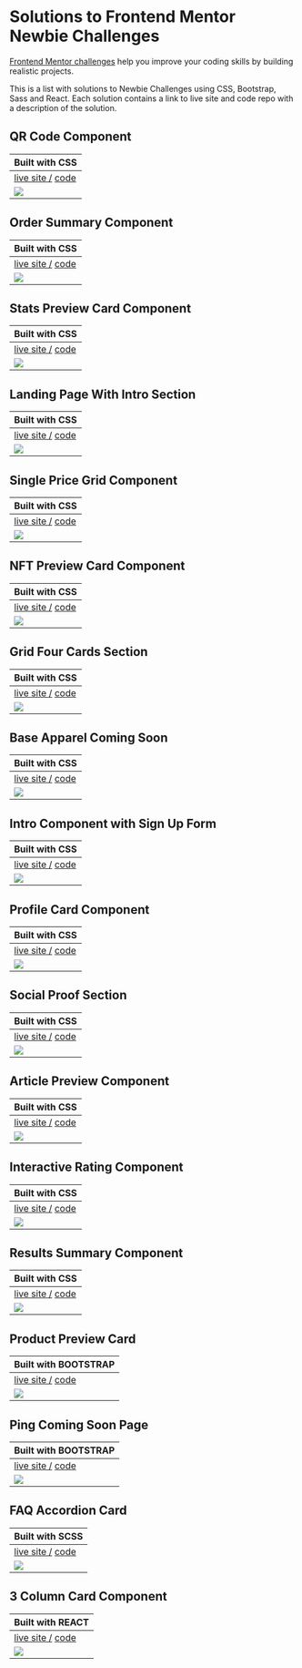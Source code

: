 # Solutions to Frontend Mentor Newbie Challenges

[Frontend Mentor challenges](https://www.frontendmentor.io/) help you improve your coding skills by building realistic projects.

This is a list with solutions to Newbie Challenges using CSS, Bootstrap, Sass and React.
Each solution contains a link to live site and code repo with a description of the solution.

## QR Code Component 
| Built with CSS |
| :---         |  
| [live site /](https://amansgz.github.io/css-qr-code-component/)  [code](https://github.com/amansgz/css-qr-code-component)  |
| ![](./images/qr-preview.png) |

## Order Summary Component
| Built with CSS |
| :---         |    
| [live site /](https://amansgz.github.io/css-order-summary-component/)  [code](https://github.com/amansgz/css-order-summary-component)  | 
| ![](./images/order-preview.png)   | 


## Stats Preview Card Component
| Built with CSS |
| :---         |    
| [live site /](https://amansgz.github.io/css-stats-preview-card-component/)  [code](https://github.com/amansgz/css-stats-preview-card-component)  | 
| ![](./images/stats-preview.png)   | 

## Landing Page With Intro Section
| Built with CSS |
| :---         |    
| [live site /](https://amansgz.github.io/css-landing-page-with-intro-section/)  [code](https://github.com/amansgz/css-landing-page-with-intro-section)  | 
| ![](./images/landing-preview.png)   | 

## Single Price Grid Component
| Built with CSS |
| :---         |    
| [live site /](https://amansgz.github.io/css-single-price-grid-component/)  [code](https://github.com/amansgz/css-single-price-grid-component)  | 
| ![](./images/single-preview.png)   | 

## NFT Preview Card Component
| Built with CSS |
| :---         |  
| [live site /](https://amansgz.github.io/css-nft-preview-card/)  [code](https://github.com/amansgz/css-nft-preview-card)  | 
| ![](./images/nft-preview.png)   | 


## Grid Four Cards Section
| Built with CSS |
| :---         |    
| [live site /](https://amansgz.github.io/css-grid-four-cards-section/)  [code](https://github.com/amansgz/css-grid-four-cards-section)  | 
| ![](./images/4cards-preview.png)   | 

## Base Apparel Coming Soon
| Built with CSS |
| :---         |    
| [live site /](https://amansgz.github.io/css-base-apparel-coming-soon/)  [code](https://github.com/amansgz/css-base-apparel-coming-soon)  | 
| ![](./images/base-preview.png)   | 

## Intro Component with Sign Up Form
| Built with CSS |
| :---         |    
| [live site /](https://amansgz.github.io/css-intro-component-with-sign-up-form/)  [code](https://github.com/amansgz/css-intro-component-with-sign-up-form)  | 
| ![](./images/intro-preview.png)   | 

## Profile Card Component
| Built with CSS |
| :---         |    
| [live site /](https://amansgz.github.io/css-profile-card-component/)  [code](https://github.com/amansgz/css-profile-card-component)  | 
| ![](./images/profile-preview.png)   | 

## Social Proof Section
| Built with CSS |
| :---         |    
| [live site /](https://amansgz.github.io/css-social-proof-section/)  [code](https://github.com/amansgz/css-social-proof-section)  | 
| ![](./images/social-preview.png)   | 

## Article Preview Component
| Built with CSS |
| :---         |    
| [live site /](https://amansgz.github.io/css-article-preview-component/)  [code](https://github.com/amansgz/css-article-preview-component)  | 
| ![](./images/article-preview.png)   | 

## Interactive Rating Component
| Built with CSS |
| :---         |    
| [live site /](https://amansgz.github.io/css-interactive-rating-component/)  [code](https://github.com/amansgz/css-interactive-rating-component)  | 
| ![](./images/interactive-preview.png)   | 

## Results Summary Component 
| Built with CSS |
| :---         |    
| [live site /](https://amansgz.github.io/css-results-summary-component/)  [code](https://github.com/amansgz/css-results-summary-component)  | 
| ![](./images/results-preview.png)   | 

## Product Preview Card
| Built with BOOTSTRAP |
| :---         |    
| [live site /](https://amansgz.github.io/bootstrap-product-preview-card/)  [code](https://github.com/amansgz/bootstrap-product-preview-card)  | 
| ![](./images/product-preview.png)   | 

## Ping Coming Soon Page
| Built with BOOTSTRAP |
| :---         |    
| [live site /](https://amansgz.github.io/bootstrap-ping-coming-soon-page/)  [code](https://github.com/amansgz/bootstrap-ping-coming-soon-page)  | 
| ![](./images/ping-preview.png)   | 

## FAQ Accordion Card 
| Built with SCSS |
| :---         |
| [live site /](https://scss-faq-accordion-card.netlify.app/)  [code](https://github.com/amansgz/scss-faq-accordion-card)  | 
| ![](./images/faq-preview.png)   | 

## 3 Column Card Component
| Built with REACT |
| :---         |    
| [live site /](https://react-3-column-card.netlify.app/)  [code](https://github.com/amansgz/react-3-column-card-component)  | 
| ![](./images/3cards-preview.png)   | 